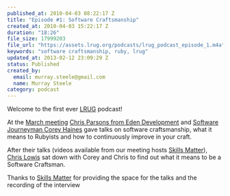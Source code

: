 ```yaml
--- 
published_at: 2010-04-03 08:22:17 Z
title: "Episode #1: Software Craftsmanship"
created_at: 2010-04-03 15:22:17 Z
duration: "18:26"
file_size: 17999203
file_url: "https://assets.lrug.org/podcasts/lrug_podcast_episode_1.m4a"
keywords: "software craftsmanship, ruby, lrug"
updated_at: 2013-02-12 23:09:29 Z
status: Published
created_by: 
  email: murray.steele@gmail.com
  name: Murray Steele
category: podcast
---
```


Welcome to the first ever [LRUG](http://lrug.org/) podcast!

At the <a href="http://lrug.org/meetings/2010/02/19/march-2010-meeting/">March meeting</a> <a href="http://www.edendevelopment.co.uk">Chris Parsons from Eden Development</a> and <a href="http://www.coreyhaines.com/">Software Journeyman Corey Haines</a> gave talks on software craftsmanship, what it means to Rubyists and how to continuously improve in your craft. 

After their talks (videos available from our meeting hosts <a href="http://skillsmatter.com/event/ajax-ria/software-craftsmanship">Skills Matter</a>), <a href="http://blog.chrislowis.co.uk/">Chris Lowis</a> sat down with Corey and Chris to find out what it means to be a Software Craftsman. 

Thanks to <a href="http://skillsmatter.com/">Skills Matter</a> for providing the space for the talks and the recording of the interview
